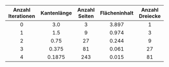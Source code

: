 |Anzahl Iterationen|Kantenlänge|Anzahl Seiten|Flächeninhalt|Anzahl Dreiecke|
|:---------------:|:---------------:|:---------------:|:---------------:|:---------------:|
|0|3.0|3|3.897|1|
|1|1.5|9|0.974|3|
|2|0.75|27|0.244|9|
|3|0.375|81|0.061|27|
|4|0.1875|243|0.015|81|
